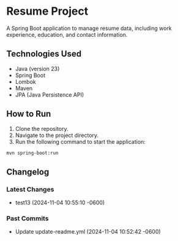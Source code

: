 # Resume Project
A Spring Boot application to manage resume data, including work experience, education, and contact information.

## Technologies Used
- Java (version 23)
- Spring Boot
- Lombok
- Maven
- JPA (Java Persistence API)

## How to Run
1. Clone the repository.
2. Navigate to the project directory.
3. Run the following command to start the application:
```sh
mvn spring-boot:run
```

## Changelog
### Latest Changes
- test13 (2024-11-04 10:55:10 -0600)
### Past Commits
- Update update-readme.yml (2024-11-04 10:52:42 -0600)

